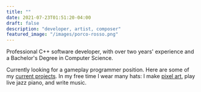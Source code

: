 ```yaml
---
title: ""
date: 2021-07-23T01:51:20-04:00
draft: false
description: "developer, artist, composer"
featured_image: "/images/porco-rosso.png"
---
```


Professional C++ software developer, with over two years' experience and a Bachelor's Degree in Computer Science.

Currently looking for a gameplay programmer position. Here are some of my [current projects](../games/). In my free time I wear many hats: I make [pixel art](gallery/), play live jazz piano, and write music.